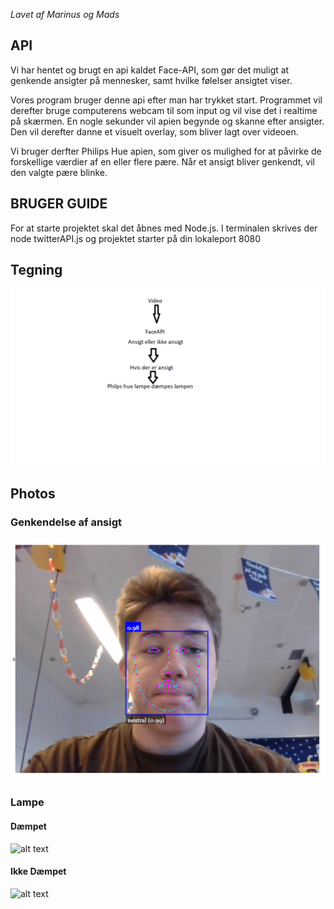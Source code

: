 _Lavet af Marinus og Mads_
## API
Vi har hentet og brugt en api kaldet Face-API, som gør det muligt at genkende ansigter på mennesker, samt hvilke følelser ansigtet viser.

Vores program bruger denne api efter man har trykket start.
Programmet vil derefter bruge computerens webcam til som input og vil vise det i realtime på skærmen. En nogle sekunder vil apien begynde og skanne efter ansigter. Den vil derefter danne et visuelt overlay, som bliver lagt over videoen. 

Vi bruger derfter Philips Hue apien, som giver os mulighed for at påvirke de forskellige værdier af en eller flere pære. Når et ansigt bliver genkendt, vil den valgte pære blinke.

## BRUGER GUIDE
For at starte projektet skal det åbnes med Node.js. I terminalen skrives der node twitterAPI.js og projektet starter på din lokaleport 8080

## Tegning
![alt text](https://github.com/Bm2mhc/Face-api-projekt-2-digitek/blob/master/Untitled.png?raw=true)

## Photos
### Genkendelse af ansigt
![alt text](https://github.com/Bm2mhc/Face-api-projekt-2-digitek/blob/master/capture.png?raw=true)
### Lampe
#### Dæmpet
![alt text](https://github.com/Bm2mhc/Face-api-projekt-2-digitek/blob/master/Dæmpet.png?raw=true)
#### Ikke Dæmpet
![alt text](https://github.com/Bm2mhc/Face-api-projekt-2-digitek/blob/master/Ikkedæmpet.png?raw=true)

